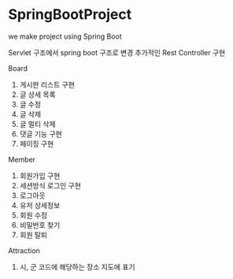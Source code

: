 # SpringBootProject
we make project using Spring Boot

Servlet 구조에서 spring boot 구조로 변경
추가적인 Rest Controller 구현


Board 
1. 게시판 리스트 구현
2. 글 상세 목록
3. 글 수정
4. 글 삭제
5. 글 멀티 삭제 
6. 댓글 기능 구현
7. 페이징 구현

Member
1. 회원가입 구현
2. 세션방식 로그인 구현
3. 로그아웃
4. 유저 상세정보
5. 회원 수정
6. 비밀번호 찾기
7. 회원 탈퇴

Attraction
1. 시, 군 코드에 해당하는 장소 지도에 표기
